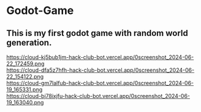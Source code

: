 # Godot-Game
## This is my first godot game with random world generation.

https://cloud-kj5bub1jm-hack-club-bot.vercel.app/0screenshot_2024-06-22_172459.png <br/>
https://cloud-dfa5z7hfh-hack-club-bot.vercel.app/0screenshot_2024-06-22_154122.png <br/>
https://cloud-gm7lalfub-hack-club-bot.vercel.app/0screenshot_2024-06-19_165331.png <br/>
https://cloud-bj78ixjfu-hack-club-bot.vercel.app/0screenshot_2024-06-19_163040.png <br/>
